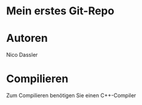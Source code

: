 Mein erstes Git-Repo
===================

Autoren
===================

Nico Dassler


Compilieren
===================

Zum Compilieren benötigen Sie einen C++-Compiler
